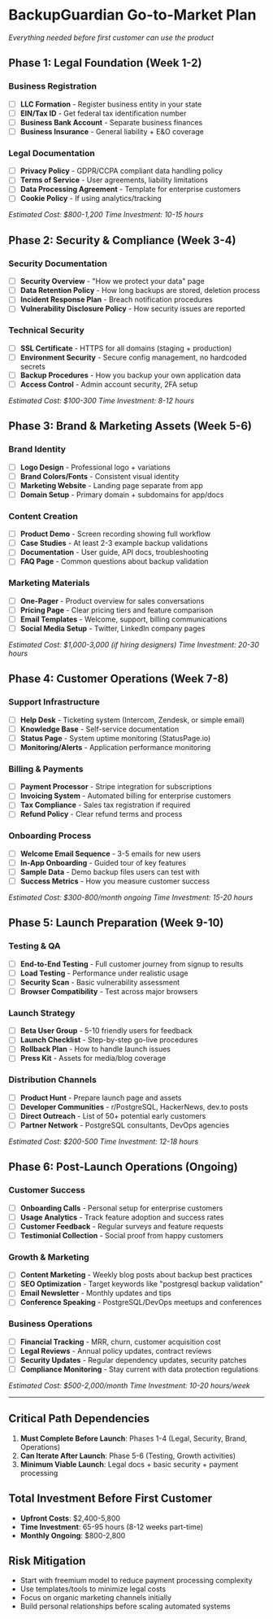# BackupGuardian Go-to-Market Plan
*Everything needed before first customer can use the product*

## **Phase 1: Legal Foundation (Week 1-2)**
### Business Registration
- [ ] **LLC Formation** - Register business entity in your state
- [ ] **EIN/Tax ID** - Get federal tax identification number
- [ ] **Business Bank Account** - Separate business finances
- [ ] **Business Insurance** - General liability + E&O coverage

### Legal Documentation
- [ ] **Privacy Policy** - GDPR/CCPA compliant data handling policy
- [ ] **Terms of Service** - User agreements, liability limitations
- [ ] **Data Processing Agreement** - Template for enterprise customers
- [ ] **Cookie Policy** - If using analytics/tracking

*Estimated Cost: $800-1,200*
*Time Investment: 10-15 hours*

## **Phase 2: Security & Compliance (Week 3-4)**
### Security Documentation
- [ ] **Security Overview** - "How we protect your data" page
- [ ] **Data Retention Policy** - How long backups are stored, deletion process
- [ ] **Incident Response Plan** - Breach notification procedures
- [ ] **Vulnerability Disclosure Policy** - How security issues are reported

### Technical Security
- [ ] **SSL Certificate** - HTTPS for all domains (staging + production)
- [ ] **Environment Security** - Secure config management, no hardcoded secrets
- [ ] **Backup Procedures** - How you backup your own application data
- [ ] **Access Control** - Admin account security, 2FA setup

*Estimated Cost: $100-300*
*Time Investment: 8-12 hours*

## **Phase 3: Brand & Marketing Assets (Week 5-6)**
### Brand Identity
- [ ] **Logo Design** - Professional logo + variations
- [ ] **Brand Colors/Fonts** - Consistent visual identity
- [ ] **Marketing Website** - Landing page separate from app
- [ ] **Domain Setup** - Primary domain + subdomains for app/docs

### Content Creation
- [ ] **Product Demo** - Screen recording showing full workflow
- [ ] **Case Studies** - At least 2-3 example backup validations
- [ ] **Documentation** - User guide, API docs, troubleshooting
- [ ] **FAQ Page** - Common questions about backup validation

### Marketing Materials
- [ ] **One-Pager** - Product overview for sales conversations
- [ ] **Pricing Page** - Clear pricing tiers and feature comparison
- [ ] **Email Templates** - Welcome, support, billing communications
- [ ] **Social Media Setup** - Twitter, LinkedIn company pages

*Estimated Cost: $1,000-3,000 (if hiring designers)*
*Time Investment: 20-30 hours*

## **Phase 4: Customer Operations (Week 7-8)**
### Support Infrastructure
- [ ] **Help Desk** - Ticketing system (Intercom, Zendesk, or simple email)
- [ ] **Knowledge Base** - Self-service documentation
- [ ] **Status Page** - System uptime monitoring (StatusPage.io)
- [ ] **Monitoring/Alerts** - Application performance monitoring

### Billing & Payments
- [ ] **Payment Processor** - Stripe integration for subscriptions
- [ ] **Invoicing System** - Automated billing for enterprise customers
- [ ] **Tax Compliance** - Sales tax registration if required
- [ ] **Refund Policy** - Clear refund terms and process

### Onboarding Process
- [ ] **Welcome Email Sequence** - 3-5 emails for new users
- [ ] **In-App Onboarding** - Guided tour of key features
- [ ] **Sample Data** - Demo backup files users can test with
- [ ] **Success Metrics** - How you measure customer success

*Estimated Cost: $300-800/month ongoing*
*Time Investment: 15-20 hours*

## **Phase 5: Launch Preparation (Week 9-10)**
### Testing & QA
- [ ] **End-to-End Testing** - Full customer journey from signup to results
- [ ] **Load Testing** - Performance under realistic usage
- [ ] **Security Scan** - Basic vulnerability assessment
- [ ] **Browser Compatibility** - Test across major browsers

### Launch Strategy
- [ ] **Beta User Group** - 5-10 friendly users for feedback
- [ ] **Launch Checklist** - Step-by-step go-live procedures
- [ ] **Rollback Plan** - How to handle launch issues
- [ ] **Press Kit** - Assets for media/blog coverage

### Distribution Channels
- [ ] **Product Hunt** - Prepare launch page and assets
- [ ] **Developer Communities** - r/PostgreSQL, HackerNews, dev.to posts
- [ ] **Direct Outreach** - List of 50+ potential early customers
- [ ] **Partner Network** - PostgreSQL consultants, DevOps agencies

*Estimated Cost: $200-500*
*Time Investment: 12-18 hours*

## **Phase 6: Post-Launch Operations (Ongoing)**
### Customer Success
- [ ] **Onboarding Calls** - Personal setup for enterprise customers
- [ ] **Usage Analytics** - Track feature adoption and success rates
- [ ] **Customer Feedback** - Regular surveys and feature requests
- [ ] **Testimonial Collection** - Social proof from happy customers

### Growth & Marketing
- [ ] **Content Marketing** - Weekly blog posts about backup best practices
- [ ] **SEO Optimization** - Target keywords like "postgresql backup validation"
- [ ] **Email Newsletter** - Monthly updates and tips
- [ ] **Conference Speaking** - PostgreSQL/DevOps meetups and conferences

### Business Operations
- [ ] **Financial Tracking** - MRR, churn, customer acquisition cost
- [ ] **Legal Reviews** - Annual policy updates, contract reviews
- [ ] **Security Updates** - Regular dependency updates, security patches
- [ ] **Compliance Monitoring** - Stay current with data protection regulations

*Estimated Cost: $500-2,000/month*
*Time Investment: 10-20 hours/week*

---

## **Critical Path Dependencies**
1. **Must Complete Before Launch**: Phases 1-4 (Legal, Security, Brand, Operations)
2. **Can Iterate After Launch**: Phase 5-6 (Testing, Growth activities)
3. **Minimum Viable Launch**: Legal docs + basic security + payment processing

## **Total Investment Before First Customer**
- **Upfront Costs**: $2,400-5,800
- **Time Investment**: 65-95 hours (8-12 weeks part-time)
- **Monthly Ongoing**: $800-2,800

## **Risk Mitigation**
- Start with freemium model to reduce payment processing complexity
- Use templates/tools to minimize legal costs
- Focus on organic marketing channels initially
- Build personal relationships before scaling automated systems
